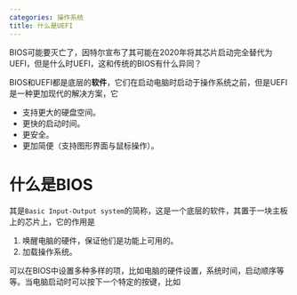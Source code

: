 ```yaml
---
categories: 操作系统
title: 什么是UEFI
---
```


BIOS可能要灭亡了，因特尔宣布了其可能在2020年将其芯片启动完全替代为UEFI，但是什么时UEFI，这和传统的BIOS有什么异同？

BIOS和UEFI都是底层的**软件**，它们在启动电脑时启动于操作系统之前，但是UEFI是一种更加现代的解决方案，它

- 支持更大的硬盘空间。
- 更快的启动时间。
- 更安全。
- 更加简便（支持图形界面与鼠标操作）。

# 什么是BIOS

其是`Basic Input-Output system`的简称，这是一个底层的软件，其置于一块主板上的芯片上，它的作用是

1. 唤醒电脑的硬件，保证他们是功能上可用的。
2. 加载操作系统。

可以在BIOS中设置多种多样的项，比如电脑的硬件设置，系统时间，启动顺序等等。当电脑启动时可以按下一个特定的按键，比如

